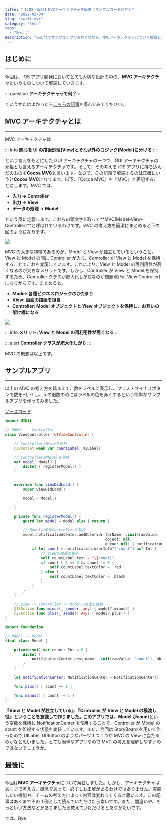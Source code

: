 ```yaml
---
title: "【iOS・設計】MVCアーキテクチャを解説【サンプルコード付き】"
date: "2022-02-04"
slug: "swift-mvc"
category: "tech"
tags:
  - "Swift"
description: "Swiftでサンプルアプリを作りながら、MVCアーキテクチャについて解説します。"
---
```


## はじめに

---

今回は、iOS アプリ開発においてとても大切な設計の中の、**MVC アーキテクチャ**というものについて解説していきます。

::: question
**アーキテクチャって何？**
:::

ていうかたはよかったら[こちらの記事](https://www.yukendev.com/blogs/book-ios-architecture)を読んでみてください。

## MVC アーキテクチャとは

---

MVC アーキテクチャは

::: info
**関心を UI の描画処理(View)とそれ以外のロジック(Model)に分ける**
:::

という考えをもとにした GUI アーキテクチャの一つで、GUI アーキテクチャの元祖とも言えるアーキテクチャです。そして、その考えを iOS アプリに持ち込んだのものを**Cocoa MVC**と言います。なので、この記事で解説するのは正確にいうと**Cocoa MVC**になります。以下、『Cocoa MVC』を『MVC』と表記することにします。MVC では、

- **入力 -> Controller**
- **出力 -> View**
- **データの処理 -> Model**

という風に定義します。これらの頭文字を取って**MVC(Model-View-Controller)**と呼ばれているわけです。MVC の考え方を簡潔にまとめると下の図のようになります。

<img src="@image/1.png">

MVC の大きな特徴であるのが、Model と View が独立しているということ。View と Model の間に Controller が入り、Controller が View と Model を保持することでこれを実現しています。これにより、View と Model の再利用性が高くなるのが大きなメリットです。しかし、Controller が View と Model を保持するため、Controller クラスが肥大化しがちなのが問題点(Fat View Controller)になりがちです。まとめると、

- **Model: 各種ビジネスロジックのかたまり**
- **View: 画面の描画を担当**
- **Controller: Model オブジェクトと View オブジェクトを保持し、お互いの架け橋になる**

<img src="@image/1.png">

::: info
**メリット: View と Model の再利用性が高くなる**
:::

::: alert
**Controller クラスが肥大化しがち**
:::

MVC の概要は以上です。

## サンプルアプリ

---

以上の MVC の考え方を踏まえて、数をラベルに表示し、プラス・マイナスボタンで数を+1, -1 し、5 の倍数の時にはラベルの色を赤くするという簡単なサンプルアプリを作ってみました。

[ソースコード](https://github.com/yukendev/sampleMVC)

```swift
import UIKit

// MARK: -- Controller
class ViewController: UIViewController {

    // ControllerがViewを保持
    @IBOutlet weak var countLabel: UILabel!

    // ControllerがModelを保持
    var model: Model? {
        didSet { registerModel() }
    }


    override func viewDidLoad() {
        super.viewDidLoad()

        model = Model()

    }

    private func registerModel() {
        guard let model = model else { return }

        // Modelの値をControllerが監視
        model.notificationCenter.addObserver(forName: .init(rawValue: "count"),
                                             object: nil,
                                             queue: nil) { notification in
            if let count = notification.userInfo?["count"] as? Int {
                // Viewの描画を更新
                self.countLabel.text = "\(count)"
                if count % 5 == 0 && count != 0 {
                    self.countLabel.textColor = .red
                } else {
                    self.countLabel.textColor = .black
                }
            }
        }
    }

    // View -> Controller -> Modelに処理を依頼
    @IBAction func minus(_ sender: Any) { model?.minus() }
    @IBAction func plus(_ sender: Any) { model?.plus() }
}
```

```swift
import Foundation

// MARK: -- Model
final class Model {

    private(set) var count: Int = 0 {
        didSet {
            notificationCenter.post(name: .init(rawValue: "count"), object: nil, userInfo: ["count": count])
        }
    }

    let notificationCenter: NotificationCenter = NotificationCenter()

    func plus() { count += 1 }

    func minus() { count -= 1 }
}
```

**『View と Model が独立している』**、**『Controller が View と Model の橋渡し役』**ということを意識して作りました。このアプリでは、Model が**count**という変数を保持し NotificationCenter を使用することで、Controller が Model の count を監視する状態を実装しています。また、今回は StoryBoard を用いて作ったので UILabel, UIButton のようなパーツ 1 つ 1 つが MVC の View に当たるのかなと思いました。とても簡単なアプリなので MVC の考えを理解しやすいのではないでしょうか。

## 最後に

---

今回は**MVC アーキテクチャ**について解説しました。しかし、アーキテクチャはあくまで考え方、概念であって、必ずしも正解があるわけではありません。実装したい機能や、チームの考え方によって内容は変わってくると思います。この記事はあくまでその 1 例として読んでいただけたら幸いです。また、間違いや、もっといい方法などがありましたら教えていただけるとありがたいです。

では、Bye
